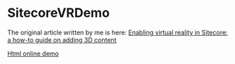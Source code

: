 # SitecoreVRDemo

The original article written by me is here: [Enabling virtual reality in Sitecore: a how-to guide on adding 3D content](https://www.brimit.com/blog/enabling-virtual-reality-and-3d-in-sitecore-a-how-to-guide)

[Html online demo](https://codepen.io/koav/pen/mYEWrx)
